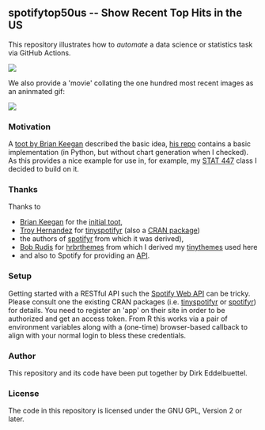 ## spotifytop50us -- Show Recent Top Hits in the US

This repository illustrates how to _automate_ a data science or statistics task via GitHub Actions.

![](https://eddelbuettel.github.io/spotifytop50us/graphs/top50us.png)

We also provide a 'movie' collating the one hundred most recent images as an aninmated gif:

![](https://eddelbuettel.github.io/spotifytop50us/graphs/movie_last_n_days.gif)

### Motivation

A [toot by Brian Keegan](https://mastodon.social/@bkeegan@hci.social/111529520117166799) described the basic idea, [his repo](https://github.com/brianckeegan/SpotifyUSTop50/) contains a basic implementation (in Python, but without chart generation when I checked). 
As this provides a nice example for use in, for example, my [STAT 447](https://stat447.com) class I decided to build on it.

### Thanks

Thanks to
- [Brian Keegan](https://github.com/brianckeegan/SpotifyUSTop50/) for the [initial toot](https://mastodon.social/@bkeegan@hci.social/111529520117166799), 
- [Troy Hernandez](https://troyhernandez.com/) for [tinyspotifyr](https://github.com/TroyHernandez/tinyspotifyr) (also a [CRAN package](https://cran.r-project.org/package=tinyspotifyr)) 
- the authors of [spotifyr](http://www.rcharlie.com/spotifyr) from which it was derived), 
- [Bob Rudis](https://rud.is/) for [hrbrthemes](https://github.com/hrbrmstr/hrbrthemes) from which I derived my [tinythemes](https://github.com/eddelbuettel/tinythemes) used here
- and also to Spotify for providing an [API](https://developer.spotify.com/documentation/web-api).

### Setup

Getting started with a RESTful API such the [Spotify Web
API](https://developer.spotify.com/documentation/web-api) can be tricky.
Please consult one the existing CRAN packages
(i.e. [tinyspotifyr](https://cran.r-project.org/package=tinyspotifyr) or
[spotifyr](https://cran.r-project.org/package=spotifyr)) for details.  You
need to register an 'app' on their site in order to be authorized and get an
access token.  From R this works via a pair of environment variables along
with a (one-time) browser-based callback to align with your normal login to
bless these credentials.

### Author

This repository and its code have been put together by Dirk Eddelbuettel.

### License

The code in this repository is licensed under the GNU GPL, Version 2 or later.
